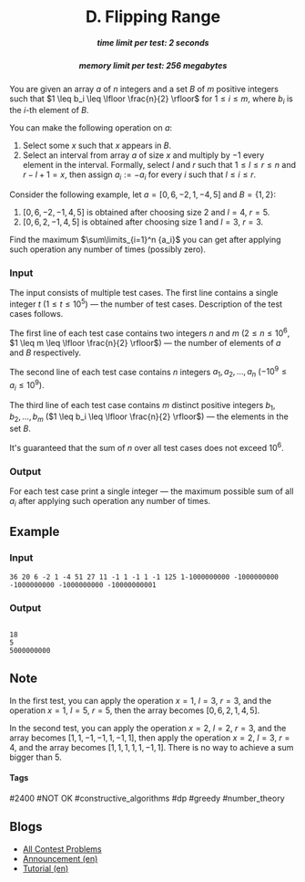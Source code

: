 <h1 style='text-align: center;'> D. Flipping Range</h1>

<h5 style='text-align: center;'>time limit per test: 2 seconds</h5>
<h5 style='text-align: center;'>memory limit per test: 256 megabytes</h5>

You are given an array $a$ of $n$ integers and a set $B$ of $m$ positive integers such that $1 \leq b_i \leq \lfloor \frac{n}{2} \rfloor$ for $1\le i\le m$, where $b_i$ is the $i$-th element of $B$. 

You can make the following operation on $a$:

1. Select some $x$ such that $x$ appears in $B$.
2. Select an interval from array $a$ of size $x$ and multiply by $-1$ every element in the interval. Formally, select $l$ and $r$ such that $1\leq l\leq r \leq n$ and $r-l+1=x$, then assign $a_i:=-a_i$ for every $i$ such that $l\leq i\leq r$.

Consider the following example, let $a=[0,6,-2,1,-4,5]$ and $B=\{1,2\}$:

1. $[0,6,-2,-1,4,5]$ is obtained after choosing size $2$ and $l=4$, $r=5$.
2. $[0,6,2,-1,4,5]$ is obtained after choosing size $1$ and $l=3$, $r=3$.

Find the maximum $\sum\limits_{i=1}^n {a_i}$ you can get after applying such operation any number of times (possibly zero).

### Input

The input consists of multiple test cases. The first line contains a single integer $t$ ($1 \le t \le 10^5$) — the number of test cases. Description of the test cases follows.

The first line of each test case contains two integers $n$ and $m$ ($2\leq n \leq 10^6$, $1 \leq m \leq \lfloor \frac{n}{2} \rfloor$) — the number of elements of $a$ and $B$ respectively. 

The second line of each test case contains $n$ integers $a_1,a_2,\ldots,a_n$ ($-10^9\leq a_i \leq 10^9$). 

The third line of each test case contains $m$ distinct positive integers $b_1,b_2,\ldots,b_m$ ($1 \leq b_i \leq \lfloor \frac{n}{2} \rfloor$) — the elements in the set $B$.

It's guaranteed that the sum of $n$ over all test cases does not exceed $10^6$.

### Output

For each test case print a single integer — the maximum possible sum of all $a_i$ after applying such operation any number of times. 

## Example

### Input


```text
36 20 6 -2 1 -4 51 27 11 -1 1 -1 1 -1 125 1-1000000000 -1000000000 -1000000000 -1000000000 -10000000001
```
### Output

```text

18
5
5000000000

```
## Note

In the first test, you can apply the operation $x=1$, $l=3$, $r=3$, and the operation $x=1$, $l=5$, $r=5$, then the array becomes $[0, 6, 2, 1, 4, 5]$.

In the second test, you can apply the operation $x=2$, $l=2$, $r=3$, and the array becomes $[1, 1, -1, -1, 1, -1, 1]$, then apply the operation $x=2$, $l=3$, $r=4$, and the array becomes $[1, 1, 1, 1, 1, -1, 1]$. There is no way to achieve a sum bigger than $5$.



#### Tags 

#2400 #NOT OK #constructive_algorithms #dp #greedy #number_theory 

## Blogs
- [All Contest Problems](../Codeforces_Round_768_(Div._1).md)
- [Announcement (en)](../blogs/Announcement_(en).md)
- [Tutorial (en)](../blogs/Tutorial_(en).md)
